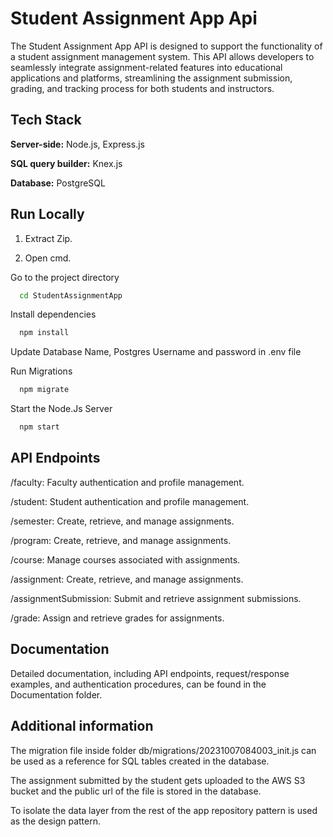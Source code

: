 
# Student Assignment App Api

The Student Assignment App API is designed to support the functionality of a student assignment management system. This API allows developers to seamlessly integrate assignment-related features into educational applications and platforms, streamlining the assignment submission, grading, and tracking process for both students and instructors.
## Tech Stack

**Server-side:** Node.js, Express.js

**SQL query builder:** Knex.js

**Database:** PostgreSQL


## Run Locally

1. Extract Zip.

2. Open cmd.

Go to the project directory

```bash
  cd StudentAssignmentApp
```

Install dependencies

```bash
  npm install
```

Update Database Name, Postgres Username and password in .env file

Run Migrations

```bash
  npm migrate
```

Start the Node.Js Server

```bash
  npm start

```



## API Endpoints


/faculty: Faculty authentication and profile management.

/student: Student authentication and profile management.

/semester: Create, retrieve, and manage assignments.

/program: Create, retrieve, and manage assignments.

/course: Manage courses associated with assignments.

/assignment: Create, retrieve, and manage assignments.

/assignmentSubmission: Submit and retrieve assignment submissions.

/grade: Assign and retrieve grades for assignments.



## Documentation

Detailed documentation, including API endpoints, request/response examples, and authentication procedures, can be found in the Documentation folder.
## Additional information

The migration file inside folder db/migrations/20231007084003_init.js can be used as a reference for SQL tables created in the database.

The assignment submitted by the student gets uploaded to the AWS S3 bucket and the public url of the file is stored in the database.

To isolate the data layer from the rest of the app repository pattern is used as the design pattern.

